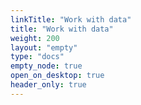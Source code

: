 ```yaml
---
linkTitle: "Work with data"
title: "Work with data"
weight: 200
layout: "empty"
type: "docs"
empty_node: true
open_on_desktop: true
header_only: true
---
```

